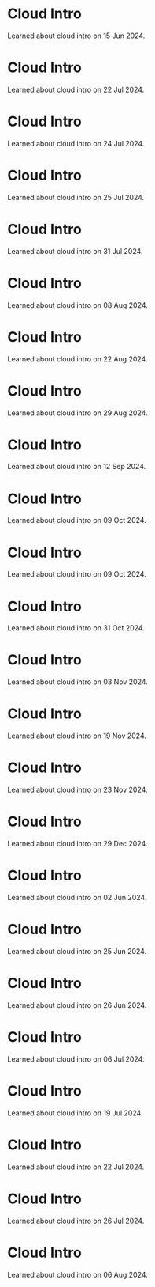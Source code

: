 # Cloud Intro
Learned about cloud intro on 15 Jun 2024.

# Cloud Intro
Learned about cloud intro on 22 Jul 2024.

# Cloud Intro
Learned about cloud intro on 24 Jul 2024.

# Cloud Intro
Learned about cloud intro on 25 Jul 2024.

# Cloud Intro
Learned about cloud intro on 31 Jul 2024.

# Cloud Intro
Learned about cloud intro on 08 Aug 2024.

# Cloud Intro
Learned about cloud intro on 22 Aug 2024.

# Cloud Intro
Learned about cloud intro on 29 Aug 2024.

# Cloud Intro
Learned about cloud intro on 12 Sep 2024.

# Cloud Intro
Learned about cloud intro on 09 Oct 2024.

# Cloud Intro
Learned about cloud intro on 09 Oct 2024.

# Cloud Intro
Learned about cloud intro on 31 Oct 2024.

# Cloud Intro
Learned about cloud intro on 03 Nov 2024.

# Cloud Intro
Learned about cloud intro on 19 Nov 2024.

# Cloud Intro
Learned about cloud intro on 23 Nov 2024.

# Cloud Intro
Learned about cloud intro on 29 Dec 2024.

# Cloud Intro
Learned about cloud intro on 02 Jun 2024.

# Cloud Intro
Learned about cloud intro on 25 Jun 2024.

# Cloud Intro
Learned about cloud intro on 26 Jun 2024.

# Cloud Intro
Learned about cloud intro on 06 Jul 2024.

# Cloud Intro
Learned about cloud intro on 19 Jul 2024.

# Cloud Intro
Learned about cloud intro on 22 Jul 2024.

# Cloud Intro
Learned about cloud intro on 26 Jul 2024.

# Cloud Intro
Learned about cloud intro on 06 Aug 2024.

